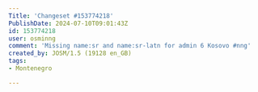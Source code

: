 ```yaml
---
Title: 'Changeset #153774218'
PublishDate: 2024-07-10T09:01:43Z
id: 153774218
user: osminng
comment: 'Missing name:sr and name:sr-latn for admin 6 Kosovo #nng'
created_by: JOSM/1.5 (19128 en_GB)
tags:
- Montenegro

---
```

